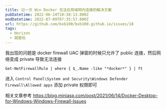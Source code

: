```yaml
---
title: 记一次 Win Docker 无法在局域网内连接的解决方案
pubDatetime: 2022-06-24T10:38:13.000Z
modDatetime: 2022-07-09T07:35:57.000Z
url: https://github.com/bxb100/bxb100.github.io/issues/18
tags:
  - Horizon
  - 就是玩
---
```


我出现的问题是 docker firewall UAC 弹窗的时候只允许了 public 连接，然后网络变成 private 导致无法连接

```shell
Get-NetFirewallRule | where { $_.Name -like "*docker*" } | ft
```

进入 `Control Panel\System and Security\Windows Defender Firewall\Allowed apps` 添加 private 权限即可

相关文章参考
https://blog.miniasp.com/post/2021/06/14/Docker-Desktop-for-Windows-Windows-Firewall-Issues
